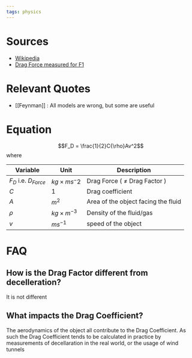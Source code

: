 ```yaml
---
tags: physics
---
```


# Sources 
- [Wikipedia](https://en.wikipedia.org/wiki/Drag_(physics))
- [Drag Force measured for F1](https://www.youtube.com/watch?v=7U6OxMIg5f0)

# Relevant Quotes
- [[Feynman]] : All models are wrong, but some are useful

# Equation
$$F_D = \frac{1}{2}C{\rho}Av^2$$
where

| Variable | Unit | Description |
| --- | --- | --- | 
| $F_D$ i.e. $D_{Force}$ | $kg \times ms^-2$ | Drag Force ( $\neq$ Drag Factor ) |
| $C$ | $1$ | Drag coefficient |
| $A$ | $m^2$ | Area of the object facing the fluid |
| $\rho$ | $kg \times m^{-3}$ | Density of the fluid/gas |
| $v$ | $ms^{-1}$ | speed of the object | 

# FAQ

## How is the Drag Factor different from decelleration?
It is not different

## What impacts the Drag Coefficient?
The aerodynamics of the object all contribute to the Drag Coefficient. As such the Drag Coefficient tends to be calculated in practice by measurements of decellaration in the real world, or the usage of wind tunnels